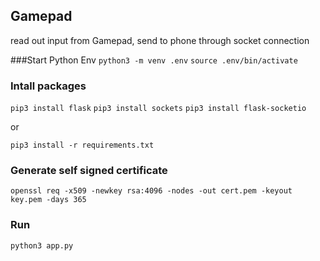 ## Gamepad
read out input from Gamepad, send to phone through socket connection

###Start Python Env
`python3 -m venv .env`
`source .env/bin/activate`

### Intall packages
`pip3 install flask`
`pip3 install sockets`
`pip3 install flask-socketio`

or 

`pip3 install -r requirements.txt`

### Generate self signed certificate
`openssl req -x509 -newkey rsa:4096 -nodes -out cert.pem -keyout key.pem -days 365`

### Run
`python3 app.py`